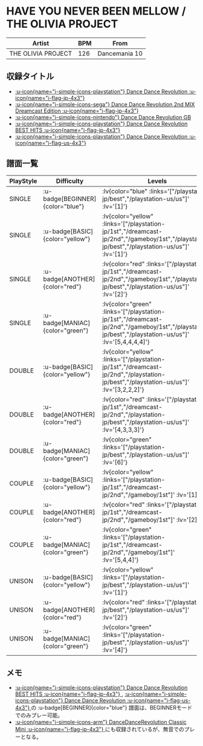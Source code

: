 # HAVE YOU NEVER BEEN MELLOW / THE OLIVIA PROJECT

|Artist|BPM|From|
|------|---|----|
|THE OLIVIA PROJECT|126|Dancemania 10|

## 収録タイトル

- [ :u-icon{name="i-simple-icons-playstation"} Dance Dance Revolution :u-icon{name="i-flag-jp-4x3"} ](/playstation-jp/1st)
- [ :u-icon{name="i-simple-icons-sega"} Dance Dance Revolution 2nd MIX Dreamcast Edition :u-icon{name="i-flag-jp-4x3"} ](/dreamcast-jp/2nd)
- [ :u-icon{name="i-simple-icons-nintendo"} Dance Dance Revolution GB](/gameboy/1st)
- [ :u-icon{name="i-simple-icons-playstation"} Dance Dance Revolution BEST HITS :u-icon{name="i-flag-jp-4x3"} ](/playstation-jp/best)
- [ :u-icon{name="i-simple-icons-playstation"} Dance Dance Revolution :u-icon{name="i-flag-us-4x3"} ](/playstation-us/us)

## 譜面一覧

|PlayStyle|Difficulty|Levels|Notes|Movie|
|---------|----------|------|-----|-----|
|SINGLE| :u-badge[BEGINNER]{color="blue"} | :lv{color="blue" :links='["/playstation-jp/best","/playstation-us/us"]' :lv='[1]'} |52/0||
|SINGLE| :u-badge[BASIC]{color="yellow"} | :lv{color="yellow" :links='["/playstation-jp/1st","/dreamcast-jp/2nd","/gameboy/1st","/playstation-jp/best","/playstation-us/us"]' :lv='[1]'} |68/0||
|SINGLE| :u-badge[ANOTHER]{color="red"} | :lv{color="red" :links='["/playstation-jp/1st","/dreamcast-jp/2nd","/gameboy/1st","/playstation-jp/best","/playstation-us/us"]' :lv='[2]'} |118/0||
|SINGLE| :u-badge[MANIAC]{color="green"} | :lv{color="green" :links='["/playstation-jp/1st","/dreamcast-jp/2nd","/gameboy/1st","/playstation-jp/best","/playstation-us/us"]' :lv='[5,4,4,4,4]'} |171/0||
|DOUBLE| :u-badge[BASIC]{color="yellow"} | :lv{color="yellow" :links='["/playstation-jp/1st","/dreamcast-jp/2nd","/playstation-jp/best","/playstation-us/us"]' :lv='[3,2,2,2]'} |95/0||
|DOUBLE| :u-badge[ANOTHER]{color="red"} | :lv{color="red" :links='["/playstation-jp/1st","/dreamcast-jp/2nd","/playstation-jp/best","/playstation-us/us"]' :lv='[4,3,3,3]'} |145/0||
|DOUBLE| :u-badge[MANIAC]{color="green"} | :lv{color="green" :links='["/playstation-jp/best","/playstation-us/us"]' :lv='[6]'} |132/0||
|COUPLE| :u-badge[BASIC]{color="yellow"} | :lv{color="yellow" :links='["/playstation-jp/1st","/dreamcast-jp/2nd","/gameboy/1st"]' :lv='[1]'} |||
|COUPLE| :u-badge[ANOTHER]{color="red"} | :lv{color="red" :links='["/playstation-jp/1st","/dreamcast-jp/2nd","/gameboy/1st"]' :lv='[2]'} |||
|COUPLE| :u-badge[MANIAC]{color="green"} | :lv{color="green" :links='["/playstation-jp/1st","/dreamcast-jp/2nd","/gameboy/1st"]' :lv='[5,4,4]'} |||
|UNISON| :u-badge[BASIC]{color="yellow"} | :lv{color="yellow" :links='["/playstation-jp/best","/playstation-us/us"]' :lv='[1]'} |||
|UNISON| :u-badge[ANOTHER]{color="red"} | :lv{color="red" :links='["/playstation-jp/best","/playstation-us/us"]' :lv='[2]'} |||
|UNISON| :u-badge[MANIAC]{color="green"} | :lv{color="green" :links='["/playstation-jp/best","/playstation-us/us"]' :lv='[4]'} |||

## メモ

- [ :u-icon{name="i-simple-icons-playstation"} Dance Dance Revolution BEST HITS :u-icon{name="i-flag-jp-4x3"} ](/playstation-jp/best), [ :u-icon{name="i-simple-icons-playstation"} Dance Dance Revolution :u-icon{name="i-flag-us-4x3"} ](/playstation-us/us)の :u-badge[BEGINNER]{color="blue"} 譜面は、BEGINNERモードでのみプレー可能。
- [ :u-icon{name="i-simple-icons-arm"} DanceDanceRevolution Classic Mini :u-icon{name="i-flag-jp-4x3"} ](/other/classic-mini)にも収録されているが、無音でのプレーとなる。
